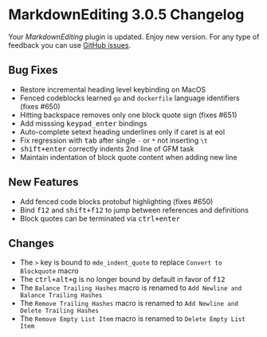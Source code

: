 # MarkdownEditing 3.0.5 Changelog

Your _MarkdownEditing_ plugin is updated. Enjoy new version. For any type of
feedback you can use [GitHub issues][issues].

## Bug Fixes

* Restore incremental heading level keybinding on MacOS
* Fenced codeblocks learned `go` and `dockerfile` language identifiers (fixes #650)
* Hitting backspace removes only one block quote sign (fixes #651)
* Add misssing <kbd>keypad_enter</kbd> bindings
* Auto-complete setext heading underlines only if caret is at eol
* Fix regression with <kbd>tab</kbd> after single `-` or `*` not inserting `\t`
* <kbd>shift+enter</kbd> correctly indents 2nd line of GFM task
* Maintain indentation of block quote content when adding new line

## New Features

* Add fenced code blocks protobuf highlighting (fixes #650)
* Bind <kbd>f12</kbd> and <kbd>shift+f12</kbd> to jump between references and definitions
* Block quotes can be terminated via <kbd>ctrl+enter</kbd>

## Changes

* The `>` key is bound to `mde_indent_quote` to replace `Convert to Blockquote` macro
* The <kbd>ctrl+alt+g</kbd> is no longer bound by default in favor of <kbd>f12</kbd>
* The `Balance Trailing Hashes` macro is renamed to `Add Newline and Balance Trailing Hashes`
* The `Remove Trailing Hashes` macro is renamed to `Add Newline and Delete Trailing Hashes`
* The `Remove Empty List Item` macro is renamed to `Delete Empty List Item`

[issues]: https://github.com/SublimeText-Markdown/MarkdownEditing/issues
